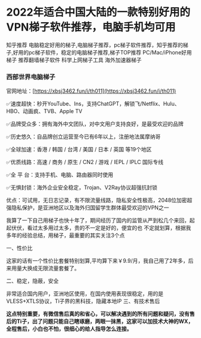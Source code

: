 # 2022年适合中国大陆的一款特别好用的VPN梯子软件推荐，电脑手机均可用
知乎推荐 电脑稳定好用的梯子,电脑梯子推荐，pc梯子软件推荐，知乎推荐的梯子,好用的pc梯子软件，稳定的电脑梯子推荐,梯子TOP推荐 PC/Mac/iPhone好用梯子 推荐翻墙梯子软件 科学上网梯子工具 海外加速器梯子

### 西部世界电脑梯子

官网地址：[https://xbsj3462.fun/i/th011](https://xbsj3462.fun/i/th011)

✅速度超快：秒开YouTube、Ins，支持ChatGPT，解锁飞/Netflix、Hulu、HBO、动画疯、TVB、Apple TV

✅品牌受众多：拥有海外中文团队，对中文用户支持良好，是最受欢迎的品牌

✅历史悠久：自品牌创立运营至今已有6年以上，注册地法属摩纳哥

✅全球加速：香港 / 韩国 / 台湾 / 美国 / 日本 / 英国 等19个地区

✅优质线路：高速 / 商务 / 原生 / CN2 / 游戏 / IEPL / IPLC 国际专线

✅全 平 台：支持手机、电脑、路由器同时使用

✅无惧封锁：海外企业安全稳定，Trojan、V2Ray协议超强抗封锁

优点：可试用，无日志记录，有不限流量线路，隐私安全性极高，2048位加密超强隐私保护，是亚洲地区以及海外归国留学生群体最受欢迎的VPN之一

我算了一下自己用梯子也快十年了，期间经历了国内的监管从严到松几个来回，起起伏伏，看过太多用过太多，贵的不一定是好的，便宜的也 不定就划算，根据我多年的经验总结，用梯子，最重要的其实关注3个点

一、性价比

这家的话有一个性价比套餐特别划算,平均算下来￥9.9/月，我自己用了2年多，后来用量大换成无限流量套餐了。

二、稳定，隐蔽，安全

非常适合国内用户，亚洲地区使用，在国内使用表现很稳定，用的是VLESS+XTLS协议，Ti子界的黑科技，隐藏本地IP
三、有技术售后

**这点特别重要，有微信售后真的和省心，可以解决遇到的所有问题和疑问，没有售后的Ti子，出了问题只能自己瞎琢磨，两眼一抹黑，这家可以加技术大神的WX，全程售后，小白也不怕，很细心的给人指导怎么连接。**
